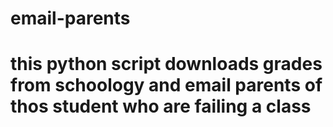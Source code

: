 # email-parents
# this python script downloads grades from schoology and email parents of thos student who are failing a class
